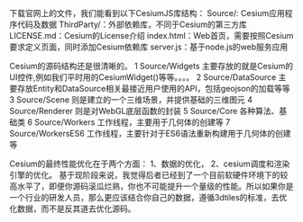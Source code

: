 下载官网上的文件，我们能看到以下CesiumJS库结构：
Source/: Cesium应用程序代码及数据
ThirdParty/：外部依赖库，不同于Cesium的第三方库
LICENSE.md：Cesium的License介绍
index.html：Web首页，需要按照Cesium要求定义页面，同时添加Cesium依赖库
server.js：基于node.js的web服务应用

Cesium的源码结构还是很清晰的。
1 Source/Widgets 主要存放的就是Cesium的UI控件,例如我们平时用的CesiumWidget()等等。。。。
2 Source/DataSource 主要存放Entity和DataSource相关最接近用户使用的API，包括geojson的加载等等
3 Source/Scene 则是建立的一个三维场景，并提供基础的三维图元
4 Source/Renderer 则是对WebGL底层函数的封装
5 Source/Core 各种算法、基础类
6 Source/Workers 工作线程，主要用于几何体的创建等
7 Source/WorkersES6 工作线程，主要针对于ES6语法重新构建用于几何体的创建等

Cesium的最终性能优化在于两个方面：
  1、数据的优化，
  2、cesium调度和渲染引擎的优化。
    基于现阶段来说，我觉得后者已经到了一个目前软硬件环境下的较高水平了，即便你源码滚瓜烂熟，你也不可能提升一个量级的性能。所以如果你是一个行业的研发人员，那么更应该结合你自己的数据，遵循3dtiles的标准，去优化数据，而不是反其道去优化源码。